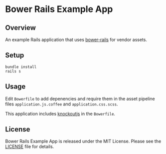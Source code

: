 Bower Rails Example App
=======================

Overview
--------

An example Rails application that uses [bower-rails](https://github.com/42dev/bower-rails) for vendor assets.

Setup
-----

```
bundle install
rails s
```

Usage
-----

Edit `Bowerfile` to add depenencies and require them in the asset pipeline files `application.js.coffee` and `application.css.scss`.

This application includes [knockoutjs](https://github.com/knockout/knockout) in the `Bowerfile`.

License
-------

Bower Rails Example App is released under the MIT License. Please see the [LICENSE](/LICENSE) file for details.
